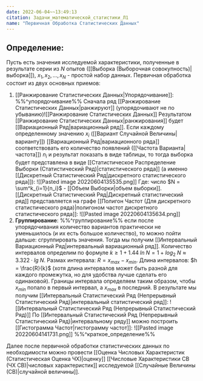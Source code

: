```yaml
---
date: 2022-06-04~~13:49:13
citation: Задачи_математической_статистики_Л1
name: "Первичная Обработка Статистических Данных"
---
```

## Определение:
Пусть есть значения исследуемой характеристики, полученные в результате серии из $N$ опытов ([[Выборка (Выборочная совокупность)|выборка]]), $x_1,x_2,...,x_N$ - простой набор данных.
Первичная обработка состоит из двух основных приемов:
1) [[Ранжирование Статистических Данных|Упорядочивание]]: %%^упорядочивание%% Сначала ряд [[Ранжирование Статистических Данных|ранжируют]] (упорядочивают не по убыванию)![[Ранжирование Статистических Данных]] Результатом [[Ранжирование Статистических Данных|ранжирования]] будет [[Вариационный Ряд|вариационный ряд]]. 
   Если каждому определенному значению $x_i$ ([[Вариант Случайной Величины|варианту]]) [[Вариационный Ряд|вариационного ряда]] соответствовать его количество появлений ([[Частота Варианта|частота]]) $n_i$ и результат показать в виде таблицы, то тогда выборка будет представлена в виде [[Статистическое Распределение Выборки (Статистический Ряд)|статистического ряда]] (а именно [[Дискретный Статистический Ряд|дискретного статистического ряда]]): ![[Pasted image 20220604135535.png]] Где: число $N = \sum^k_{i=1}{n_i}$ - [[Объем Выборки|объем выборки]].
   [[Дискретный Статистический Ряд|Дискретный статистический ряд]] представляется на графе [[Полигон Частот (Для дискретного статистического ряда)|полигоном частот дискретного статистического ряда]]: ![[Pasted image 20220604135634.png]]
2) **Группирование**: %%^группирование%% если после упорядочивания количество вариантов практически не уменьшилось (и их есть большое количество), то можно пойти дальше: сгруппировать значения.
   Тогда мы получим [[Интервальный Вариационный Ряд|интервальный вариационный ряд]].
   Количество интервалов определим по формуле $k\geq 1+1.44\;ln\;{N} = 1 + log_2\;{N} \approx 3.322\cdot lg\;{N}$.
   Размах интервала: $R = x_{max} -x_{min}$.
   Длина интервалов: $h = \frac{R}{k}$ (хотя длина интервалов может быть разной для каждого промежутка, но для удобства лучше сделать его одинаковой).
   Границы интервала определяем таким образом, чтобы $x_{min}$ попало в первый интервал, а $x_{max}$ в последний.
   В результате мы получим [[Интервальный Статистический Ряд (Непрерывный Статистический Ряд)|интервальный статистический ряд]]: ![[Интервальный Статистический Ряд (Непрерывный Статистический Ряд)]] По [[Интервальный Статистический Ряд (Непрерывный Статистический Ряд)|интервальному ряду]] можно построить [[Гистограмма Частот|гистограмму частот]]: ![[Pasted image 20220604141731.png]]
%%^краткое_определение%%

Далее после первичной обработки статистических данных по необходимости можно провести [[Оценка Числовых Характеристик (Статистическая Оценка ЧХ)|оценку]] [[Числовые Характеристики СВ (ЧХ СВ)|числовых характеристик]] исследуемой [[Случайные Величины (СВ)|случайной величины]].